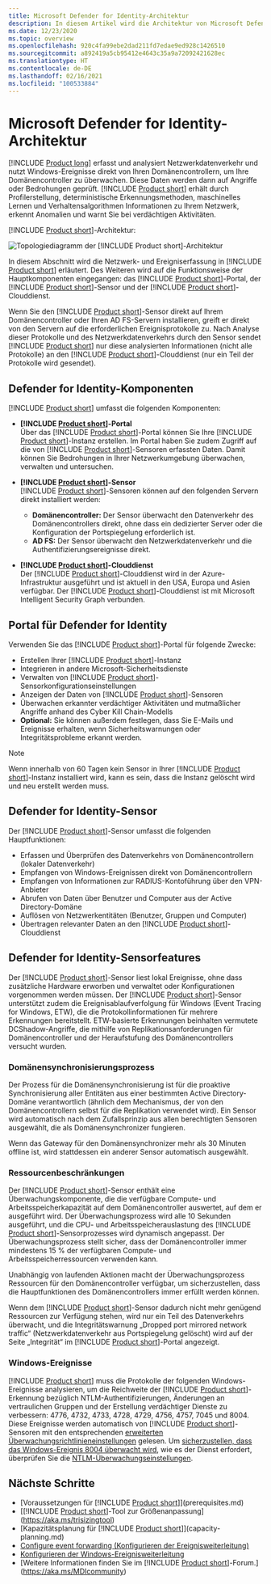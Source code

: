 ```yaml
---
title: Microsoft Defender for Identity-Architektur
description: In diesem Artikel wird die Architektur von Microsoft Defender for Identity beschrieben.
ms.date: 12/23/2020
ms.topic: overview
ms.openlocfilehash: 920c4fa99ebe2dad211fd7edae9ed928c1426510
ms.sourcegitcommit: a892419a5cb95412e4643c35a9a72092421628ec
ms.translationtype: HT
ms.contentlocale: de-DE
ms.lasthandoff: 02/16/2021
ms.locfileid: "100533884"
---
```

# <a name="microsoft-defender-for-identity-architecture"></a>Microsoft Defender for Identity-Architektur

[!INCLUDE [Product long](includes/product-long.md)] erfasst und analysiert Netzwerkdatenverkehr und nutzt Windows-Ereignisse direkt von Ihren Domänencontrollern, um Ihre Domänencontroller zu überwachen. Diese Daten werden dann auf Angriffe oder Bedrohungen geprüft. [!INCLUDE [Product short](includes/product-short.md)] erhält durch Profilerstellung, deterministische Erkennungsmethoden, maschinelles Lernen und Verhaltensalgorithmen Informationen zu Ihrem Netzwerk, erkennt Anomalien und warnt Sie bei verdächtigen Aktivitäten.

[!INCLUDE [Product short](includes/product-short.md)]-Architektur:

![Topologiediagramm der [!INCLUDE [Product short](includes/product-short.md)]-Architektur](media/architecture-topology.png)

In diesem Abschnitt wird die Netzwerk- und Ereigniserfassung in [!INCLUDE [Product short](includes/product-short.md)] erläutert. Des Weiteren wird auf die Funktionsweise der Hauptkomponenten eingegangen: das [!INCLUDE [Product short](includes/product-short.md)]-Portal, der [!INCLUDE [Product short](includes/product-short.md)]-Sensor und der [!INCLUDE [Product short](includes/product-short.md)]-Clouddienst.

Wenn Sie den [!INCLUDE [Product short](includes/product-short.md)]-Sensor direkt auf Ihrem Domänencontroller oder Ihren AD FS-Servern installieren, greift er direkt von den Servern auf die erforderlichen Ereignisprotokolle zu. Nach Analyse dieser Protokolle und des Netzwerkdatenverkehrs durch den Sensor sendet [!INCLUDE [Product short](includes/product-short.md)] nur diese analysierten Informationen (nicht alle Protokolle) an den [!INCLUDE [Product short](includes/product-short.md)]-Clouddienst (nur ein Teil der Protokolle wird gesendet).

## <a name="defender-for-identity-components"></a>Defender for Identity-Komponenten

[!INCLUDE [Product short](includes/product-short.md)] umfasst die folgenden Komponenten:

- **[!INCLUDE [Product short](includes/product-short.md)]-Portal**  
Über das [!INCLUDE [Product short](includes/product-short.md)]-Portal können Sie Ihre [!INCLUDE [Product short](includes/product-short.md)]-Instanz erstellen. Im Portal haben Sie zudem Zugriff auf die von [!INCLUDE [Product short](includes/product-short.md)]-Sensoren erfassten Daten. Damit können Sie Bedrohungen in Ihrer Netzwerkumgebung überwachen, verwalten und untersuchen.

- **[!INCLUDE [Product short](includes/product-short.md)]-Sensor**  
[!INCLUDE [Product short](includes/product-short.md)]-Sensoren können auf den folgenden Servern direkt installiert werden:
  - **Domänencontroller:** Der Sensor überwacht den Datenverkehr des Domänencontrollers direkt, ohne dass ein dedizierter Server oder die Konfiguration der Portspiegelung erforderlich ist.
  - **AD FS:** Der Sensor überwacht den Netzwerkdatenverkehr und die Authentifizierungsereignisse direkt.
- **[!INCLUDE [Product short](includes/product-short.md)]-Clouddienst**  
Der [!INCLUDE [Product short](includes/product-short.md)]-Clouddienst wird in der Azure-Infrastruktur ausgeführt und ist aktuell in den USA, Europa und Asien verfügbar. Der [!INCLUDE [Product short](includes/product-short.md)]-Clouddienst ist mit Microsoft Intelligent Security Graph verbunden.

## <a name="defender-for-identity-portal"></a>Portal für Defender for Identity

Verwenden Sie das [!INCLUDE [Product short](includes/product-short.md)]-Portal für folgende Zwecke:

- Erstellen Ihrer [!INCLUDE [Product short](includes/product-short.md)]-Instanz
- Integrieren in andere Microsoft-Sicherheitsdienste
- Verwalten von [!INCLUDE [Product short](includes/product-short.md)]-Sensorkonfigurationseinstellungen
- Anzeigen der Daten von [!INCLUDE [Product short](includes/product-short.md)]-Sensoren
- Überwachen erkannter verdächtiger Aktivitäten und mutmaßlicher Angriffe anhand des Cyber Kill Chain-Modells
- **Optional:** Sie können außerdem festlegen, dass Sie E-Mails und Ereignisse erhalten, wenn Sicherheitswarnungen oder Integritätsprobleme erkannt werden.

> [!NOTE]
> Wenn innerhalb von 60 Tagen kein Sensor in Ihrer [!INCLUDE [Product short](includes/product-short.md)]-Instanz installiert wird, kann es sein, dass die Instanz gelöscht wird und neu erstellt werden muss.

## <a name="defender-for-identity-sensor"></a>Defender for Identity-Sensor

Der [!INCLUDE [Product short](includes/product-short.md)]-Sensor umfasst die folgenden Hauptfunktionen:

- Erfassen und Überprüfen des Datenverkehrs von Domänencontrollern (lokaler Datenverkehr)
- Empfangen von Windows-Ereignissen direkt von Domänencontrollern
- Empfangen von Informationen zur RADIUS-Kontoführung über den VPN-Anbieter
- Abrufen von Daten über Benutzer und Computer aus der Active Directory-Domäne
- Auflösen von Netzwerkentitäten (Benutzer, Gruppen und Computer)
- Übertragen relevanter Daten an den [!INCLUDE [Product short](includes/product-short.md)]-Clouddienst

## <a name="defender-for-identity-sensor-features"></a>Defender for Identity-Sensorfeatures

Der [!INCLUDE [Product short](includes/product-short.md)]-Sensor liest lokal Ereignisse, ohne dass zusätzliche Hardware erworben und verwaltet oder Konfigurationen vorgenommen werden müssen. Der [!INCLUDE [Product short](includes/product-short.md)]-Sensor unterstützt zudem die Ereignisablaufverfolgung für Windows (Event Tracing for Windows, ETW), die die Protokollinformationen für mehrere Erkennungen bereitstellt. ETW-basierte Erkennungen beinhalten vermutete DCShadow-Angriffe, die mithilfe von Replikationsanforderungen für Domänencontroller und der Heraufstufung des Domänencontrollers versucht wurden.

### <a name="domain-synchronizer-process"></a>Domänensynchronisierungsprozess

Der Prozess für die Domänensynchronisierung ist für die proaktive Synchronisierung aller Entitäten aus einer bestimmten Active Directory-Domäne verantwortlich (ähnlich dem Mechanismus, der von den Domänencontrollern selbst für die Replikation verwendet wird). Ein Sensor wird automatisch nach dem Zufallsprinzip aus allen berechtigten Sensoren ausgewählt, die als Domänensynchronizer fungieren.

Wenn das Gateway für den Domänensynchronizer mehr als 30 Minuten offline ist, wird stattdessen ein anderer Sensor automatisch ausgewählt.

### <a name="resource-limitations"></a>Ressourcenbeschränkungen

Der [!INCLUDE [Product short](includes/product-short.md)]-Sensor enthält eine Überwachungskomponente, die die verfügbare Compute- und Arbeitsspeicherkapazität auf dem Domänencontroller auswertet, auf dem er ausgeführt wird. Der Überwachungsprozess wird alle 10 Sekunden ausgeführt, und die CPU- und Arbeitsspeicherauslastung des [!INCLUDE [Product short](includes/product-short.md)]-Sensorprozesses wird dynamisch angepasst. Der Überwachungsprozess stellt sicher, dass der Domänencontroller immer mindestens 15 % der verfügbaren Compute- und Arbeitsspeicherressourcen verwenden kann.

Unabhängig von laufenden Aktionen macht der Überwachungsprozess Ressourcen für den Domänencontroller verfügbar, um sicherzustellen, dass die Hauptfunktionen des Domänencontrollers immer erfüllt werden können.

Wenn dem [!INCLUDE [Product short](includes/product-short.md)]-Sensor dadurch nicht mehr genügend Ressourcen zur Verfügung stehen, wird nur ein Teil des Datenverkehrs überwacht, und die Integritätswarnung „Dropped port mirrored network traffic“ (Netzwerkdatenverkehr aus Portspiegelung gelöscht) wird auf der Seite „Integrität“ im [!INCLUDE [Product short](includes/product-short.md)]-Portal angezeigt.

### <a name="windows-events"></a>Windows-Ereignisse

[!INCLUDE [Product short](includes/product-short.md)] muss die Protokolle der folgenden Windows-Ereignisse analysieren, um die Reichweite der [!INCLUDE [Product short](includes/product-short.md)]-Erkennung bezüglich NTLM-Authentifizierungen, Änderungen an vertraulichen Gruppen und der Erstellung verdächtiger Dienste zu verbessern: 4776, 4732, 4733, 4728, 4729, 4756, 4757, 7045 und 8004. Diese Ereignisse werden automatisch von [!INCLUDE [Product short](includes/product-short.md)]-Sensoren mit den entsprechenden [erweiterten Überwachungsrichtlinieneinstellungen](configure-windows-event-collection.md) gelesen. Um [sicherzustellen, dass das Windows-Ereignis 8004 überwacht wird](configure-windows-event-collection.md#ntlm-authentication-using-windows-event-8004), wie es der Dienst erfordert, überprüfen Sie die [NTLM-Überwachungseinstellungen](/archive/blogs/askds/ntlm-blocking-and-you-application-analysis-and-auditing-methodologies-in-windows-7).

## <a name="next-steps"></a>Nächste Schritte

- [Voraussetzungen für [!INCLUDE [Product short](includes/product-short.md)]](prerequisites.md)
- [[!INCLUDE [Product short](includes/product-short.md)]-Tool zur Größenanpassung](https://aka.ms/trisizingtool)
- [Kapazitätsplanung für [!INCLUDE [Product short](includes/product-short.md)]](capacity-planning.md)
- [Configure event forwarding (Konfigurieren der Ereignisweiterleitung)](configure-event-forwarding.md)
- [Konfigurieren der Windows-Ereignisweiterleitung](configure-event-forwarding.md)
- [Weitere Informationen finden Sie im [!INCLUDE [Product short](includes/product-short.md)]-Forum.](https://aka.ms/MDIcommunity)
